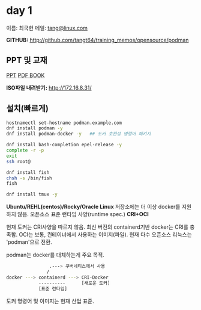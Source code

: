 # day 1

이름: 최국현
메일: tang@linux.com

**GITHUB:**  http://github.com/tangt64/training_memos/opensource/podman

## PPT 및 교재 
[PPT](https://github.com/tangt64/training_memos/blob/main/opensource/podman/OPENSOURCE%20CONTAINER.pdf)
[PDF BOOK](https://github.com/tangt64/training_memos/blob/main/opensource/podman/Podman-in-Action-ebook-MEAP-Red-Hat-Developer-All-Chapters.pdf)


**ISO파일 내려받기:** http://172.16.8.31/

## 설치(빠르게)

```bash
hostnamectl set-hostname podman.example.com
dnf install podman -y
dnf install podman-docker -y   ## 도커 호환성 명령어 패키지
```

```bash
dnf install bash-completion epel-release -y
complete -r -p
exit
ssh root@
```

```bash
dnf install fish
chsh -s /bin/fish 
fish
```

```bash
dnf install tmux -y

```

**Ubuntu/REHL(centos)/Rocky/Oracle Linux** 저장소에는 더 이상 docker를 지원하지 않음.
오픈소스 표준 런타임 사양(runtime spec.) **CRI+OCI**

현재 도커는 CRI사양을 따르지 않음. 최신 버전의 containerd기반 docker는 CRI를 충족함.
OCI는 보통, 컨테이너에서 사용하는 이미지(파일). 현재 다수 오픈소스 리눅스는 'podman'으로 전환.

podman는 docker를 대체하는게 주요 목적.

```bash
                .---> 쿠버네티스에서 사용
               /
docker ---> containerd ---> CRI-Docker 
            ----------      [새로운 도커]
            [표준 런타임]
```

도커 명령어 및 이미지는 현재 산업 표준.
